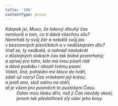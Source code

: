 ```yaml
---
title: '100'
contentType: prose
---
```


<section>

_Kdepak jsi, Muso, že takový dlouhý čas  
nemluvíš o tom, co ti dává všechnu sílu?  
Nemrháš ty svůj žár a nekalíš svůj jas  
v bezcenných písničkách a v nedůstojném dílu?  
Vrať se, ty nedbalá, a nahraď nastokrát  
v důstojných slokách čas tak bídně promrhaný;  
a zpívej pro toho, kdo má tvou píseň rád  
a dává podobu i obsah tvému psaní.  
Vstaň, líná, pohlédni mé lásce do tváří,  
zdali už rozryl Čas vráskami její krásu;  
a jestli ano, slož satiru na stáří,  
ať je všem pro posměch to pustošení Času.  
         Oslav mou lásku dřív, než ji Čas navždy skosí;  
         jenom tak předstihneš zlý úder jeho kosy._

</section>
